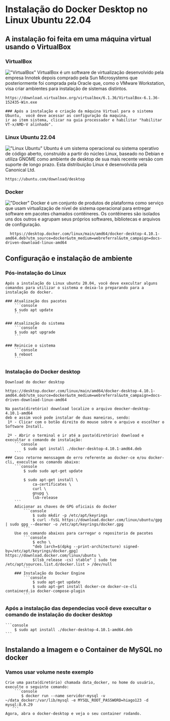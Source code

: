 # Instalação do Docker Desktop no Linux Ubuntu 22.04
## A instalação foi feita em uma máquina virtual usando o VirtualBox
### VirtualBox
!["VirtualBox"](https://www.megaleechers.com/storage/Oracle-VM-VirtualBox-Icon.png)
    VirtualBox é um software de virtualização desenvolvido pela empresa Innotek depois comprado pela Sun Microsystems 
    que posteriormente foi comprada pela Oracle que, como o VMware Workstation, visa criar ambientes para instalação 
    de sistemas distintos. 

    https://download.virtualbox.org/virtualbox/6.1.36/VirtualBox-6.1.36-152435-Win.exe

    ### Após a instalação e criação da máquina Virtual para o sistema Ubuntu,  você deve acessar as configuração da maquina,
    ir ao item sistema, clicar na guia processador e habilitar "habilitar VT-x/AMD-V alinhado".

### Linux Ubuntu 22.04
!["Linux Ubuntu"](https://iconarchive.com/download/i98405/dakirby309/simply-styled/OS-Ubuntu.ico)
    Ubuntu é um sistema operacional ou sistema operativo de código aberto, construído a partir do núcleo Linux, baseado no Debian 
    e utiliza GNOME como ambiente de desktop de sua mais recente versão com suporte de longo prazo. 
    Esta distribuição Linux é desenvolvida pela Canonical Ltd. 

    https://ubuntu.com/download/desktop

### Docker
!["Docker"](https://res.cloudinary.com/crunchbase-production/image/upload/c_lpad,h_256,w_256,f_auto,q_auto:eco,dpr_1/ywjqppks5ffcnbfjuttq)
      Docker é um conjunto de produtos de plataforma como serviço que usam virtualização de nível de sistema 
    operacional para entregar software em pacotes chamados contêineres. 
      Os contêineres são isolados uns dos outros e agrupam seus próprios softwares, bibliotecas e arquivos de configuração.
      
      https://desktop.docker.com/linux/main/amd64/docker-desktop-4.10.1-amd64.deb?utm_source=docker&utm_medium=webreferral&utm_campaign=docs-driven-download-linux-amd64

## Configuração e instalação de ambiente

### Pós-instalação do Linux 
    Após a instalação do Linux ubuntu 20.04, você deve execultar alguns comandos para utilizar o sistema e deixa-lo preparando para a instalação do docker.

    ### Atualização dos pacotes
        ```console
        $ sudo apt update
        ```

    ### Atualização do sistema
        ```console
        $ sudo apt upgrade
        ```

    ### Reinicie o sistema
        ```console
        $ reboot
        ```
### Instalação do Docker desktop 

    Download do docker desktop

    https://desktop.docker.com/linux/main/amd64/docker-desktop-4.10.1-amd64.deb?utm_source=docker&utm_medium=webreferral&utm_campaign=docs-driven-download-linux-amd64

    Na pasta(diretório) download localize o arquivo deocker-desktop-4.10.1-amd64
    deb e assim você pode instalar de duas maneiras, sendo:
     1º - Clicar com o botão direito do mouse sobre o arquivo e escolher o Software Install.

     2º - Abrir o terminal e ir até a pasta(diretório) download e execultar o comando de instalação:
        ```console
            $ sudo apt install ./docker-desktop-4.10.1-amd64.deb
        ```
    ### Caso retorne menssagem de erro referente ao docker-ce e/ou docker-cli, execultae os comando abaixo:
        ```console
            $ sudo sudo apt-get update

            $ sudo apt-get install \
                ca-certificates \
                curl \
                gnupg \
                lsb-release
        ```
        Adicionar as chaves de GPG oficiais do docker
            ```console
                $ sudo mkdir -p /etc/apt/keyrings
                $ curl -fsSL https://download.docker.com/linux/ubuntu/gpg | sudo gpg --dearmor -o /etc/apt/keyrings/docker.gpg
            ```
        Use os comando abaixos para carregar o repositorio de pacotes
            ```console
                $ echo \
                "deb [arch=$(dpkg --print-architecture) signed-by=/etc/apt/keyrings/docker.gpg] https://download.docker.com/linux/ubuntu \
                $(lsb_release -cs) stable" | sudo tee /etc/apt/sources.list.d/docker.list > /dev/null
            ```
        ### Instalação do Docker Engine
            ```console
                $ sudo apt-get update
                $ sudo apt-get install docker-ce docker-ce-cli containerd.io docker-compose-plugin
            ```
### Após a instalação das dependecias você deve execultar o comando de instalação do docker desktop
    ```console
        $ sudo apt install ./docker-desktop-4.10.1-amd64.deb
    ```
## Instalando a Imagem e o Container de MySQL no docker
### Vamos usar volume neste exemplo
    Crie uma pasta(diretório) chamada data_docker, no home do usuário, execulte o seguinte comando:
        ```console
           $ docker run --name servidor-mysql -v ~/data_docker:/var/lib/mysql -e MYSQL_ROOT_PASSWORD=hiago123 -d mysql:8.0.29
       ```
    Agora, abra o docker-desktop e veja o seu container rodando.
